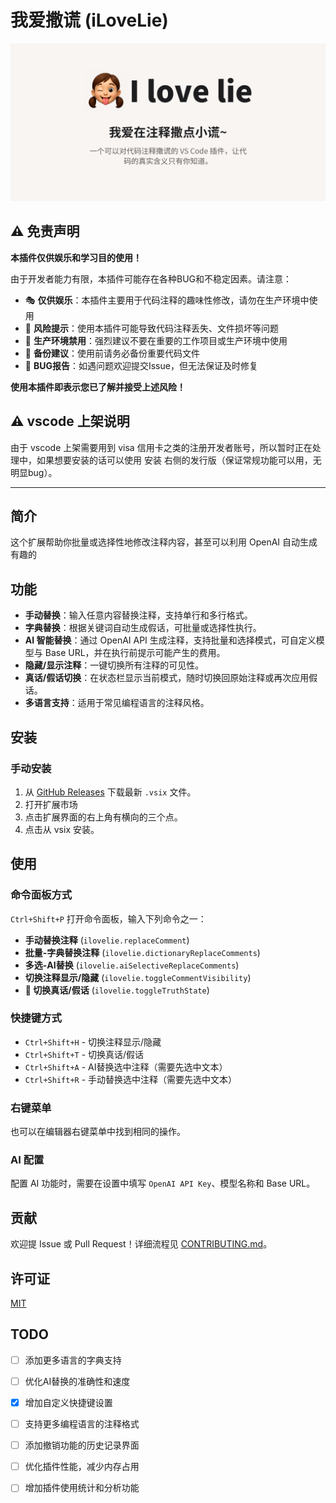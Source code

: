 # 我爱撒谎 (iLoveLie)

![alt text](background.png)

## ⚠️ 免责声明

**本插件仅供娱乐和学习目的使用！**

由于开发者能力有限，本插件可能存在各种BUG和不稳定因素。请注意：
- 🎭 **仅供娱乐**：本插件主要用于代码注释的趣味性修改，请勿在生产环境中使用
- 🚨 **风险提示**：使用本插件可能导致代码注释丢失、文件损坏等问题
- 💼 **生产环境禁用**：强烈建议不要在重要的工作项目或生产环境中使用
- 🔄 **备份建议**：使用前请务必备份重要代码文件
- 🐛 **BUG报告**：如遇问题欢迎提交Issue，但无法保证及时修复

**使用本插件即表示您已了解并接受上述风险！**

## ⚠️ vscode 上架说明
由于 vscode 上架需要用到 visa 信用卡之类的注册开发者账号，所以暂时正在处理中，如果想要安装的话可以使用 安装 右侧的发行版（保证常规功能可以用，无明显bug）。

---

## 简介

这个扩展帮助你批量或选择性地修改注释内容，甚至可以利用 OpenAI 自动生成有趣的

## 功能

- **手动替换**：输入任意内容替换注释，支持单行和多行格式。
- **字典替换**：根据关键词自动生成假话，可批量或选择性执行。
- **AI 智能替换**：通过 OpenAI API 生成注释，支持批量和选择模式，可自定义模型与
  Base URL，并在执行前提示可能产生的费用。
- **隐藏/显示注释**：一键切换所有注释的可见性。
- **真话/假话切换**：在状态栏显示当前模式，随时切换回原始注释或再次应用假话。
- **多语言支持**：适用于常见编程语言的注释风格。

## 安装

### 手动安装
1. 从 [GitHub Releases](https://github.com/baicai99/ilovelie/releases)
   下载最新 `.vsix` 文件。
2. 打开扩展市场
3. 点击扩展界面的右上角有横向的三个点。
4. 点击从 vsix 安装。

## 使用

### 命令面板方式
`Ctrl+Shift+P` 打开命令面板，输入下列命令之一：
- **手动替换注释** (`ilovelie.replaceComment`)
- **批量-字典替换注释** (`ilovelie.dictionaryReplaceComments`)
- **多选-AI替换** (`ilovelie.aiSelectiveReplaceComments`)
- **切换注释显示/隐藏** (`ilovelie.toggleCommentVisibility`)
- **🔄 切换真话/假话** (`ilovelie.toggleTruthState`)

### 快捷键方式
- `Ctrl+Shift+H` - 切换注释显示/隐藏
- `Ctrl+Shift+T` - 切换真话/假话
- `Ctrl+Shift+A` - AI替换选中注释（需要先选中文本）
- `Ctrl+Shift+R` - 手动替换选中注释（需要先选中文本）

### 右键菜单
也可以在编辑器右键菜单中找到相同的操作。

### AI 配置
配置 AI 功能时，需要在设置中填写 `OpenAI API Key`、模型名称和 Base URL。

## 贡献

欢迎提 Issue 或 Pull Request！详细流程见 [CONTRIBUTING.md](CONTRIBUTING.md)。

## 许可证

[MIT](LICENSE)

## TODO

- [ ] 添加更多语言的字典支持
- [ ] 优化AI替换的准确性和速度
- [x] 增加自定义快捷键设置
- [ ] 支持更多编程语言的注释格式
- [ ] 添加撤销功能的历史记录界面
- [ ] 优化插件性能，减少内存占用
- [ ] 增加插件使用统计和分析功能

